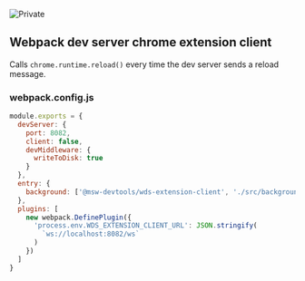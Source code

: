 ![Private](https://img.shields.io/badge/status-private-red?)

## Webpack dev server chrome extension client

Calls `chrome.runtime.reload()` every time the dev server sends a reload message.

### webpack.config.js

```javascript
module.exports = {
  devServer: {
    port: 8082,
    client: false,
    devMiddleware: {
      writeToDisk: true
    }
  },
  entry: {
    background: ['@msw-devtools/wds-extension-client', './src/background.ts']
  },
  plugins: [
    new webpack.DefinePlugin({
      'process.env.WDS_EXTENSION_CLIENT_URL': JSON.stringify(
        `ws://localhost:8082/ws`
      )
    })
  ]
}
```
